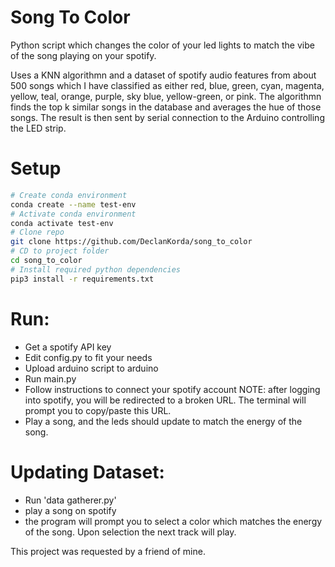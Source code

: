 # Song To Color
Python script which changes the color of your led lights to match the vibe of the song playing on your spotify.

Uses a KNN algorithmn and a dataset of spotify audio features from about 500 songs which I have classified as either red, blue, green, cyan, magenta, yellow, teal, orange, purple, sky blue, yellow-green, or pink.
The algorithmn finds the top k similar songs in the database and averages the hue of those songs. The result is then sent by serial connection to the Arduino controlling the LED strip.

# Setup
```bash
# Create conda environment
conda create --name test-env
# Activate conda environment
conda activate test-env
# Clone repo
git clone https://github.com/DeclanKorda/song_to_color
# CD to project folder
cd song_to_color
# Install required python dependencies
pip3 install -r requirements.txt
```
# Run:
- Get a spotify API key
- Edit config.py to fit your needs
- Upload arduino script to arduino
- Run main.py
- Follow instructions to connect your spotify account
  NOTE: after logging into spotify, you will be redirected to a broken URL. The terminal will prompt you to copy/paste this URL.
- Play a song, and the leds should update to match the energy of the song.
# Updating Dataset:
- Run 'data gatherer.py'
- play a song on spotify
- the program will prompt you to select a color which matches the energy of the song. Upon selection the next track will play.

This project was requested by a friend of mine. 
